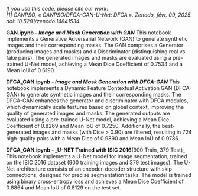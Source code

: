 _If you use this code, please cite our work:  
[1] GANPSO, « GANPSO/DFCA-GAN-U-Net: DFCA ». Zenodo, févr. 09, 2025. doi: 10.5281/zenodo.14841534._

**GAN.ipynb - _Image and Mask Generation with GAN_**
This notebook implements a Generative Adversarial Network (GAN) to generate synthetic images and their corresponding masks. The GAN comprises a Generator (producing images and masks) and a Discriminator (distinguishing real vs. fake pairs). The generated images and masks are evaluated using a pre-trained U-Net model, achieving a Mean Dice Coefficient of 0.7534 and a Mean IoU of 0.6190.

**DFCA_GAN.ipynb - _Image and Mask Generation with DFCA-GAN_**
This notebook implements a Dynamic Feature Contextual Activation GAN (DFCA-GAN) to generate synthetic images and their corresponding masks. The DFCA-GAN enhances the generator and discriminator with DFCA modules, which dynamically scale features based on global context, improving the quality of generated images and masks. The generated outputs are evaluated using a pre-trained U-Net model, achieving a Mean Dice Coefficient of 0.8269 and Mean IoU of 0.7250. Additionally, the best-generated images and masks (with Dice > 0.90) are filtered, resulting in 724 high-quality pairs with a Mean Dice of 0.9890 and Mean IoU of 0.9786. 

**DFCA_GAN.ipynb - _U-NET Trained with ISIC 2016**(900 Train, 379 Test)_
This notebook implements a U-Net model for image segmentation, trained on the ISIC 2016 dataset (900 training images and 379 test images). The U-Net architecture consists of an encoder-decoder structure with skip connections, designed for precise segmentation tasks. The model is trained using binary cross-entropy loss and achieves a Mean Dice Coefficient of 0.8864 and Mean IoU of 0.8129 on the test set.
